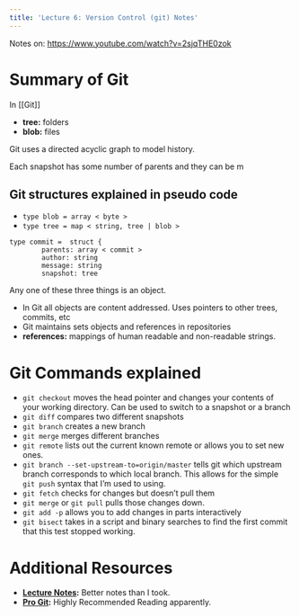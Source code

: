 ```yaml
---
title: 'Lecture 6: Version Control (git) Notes'
---
```


Notes on: https://www.youtube.com/watch?v=2sjqTHE0zok

# Summary of Git

In [[Git]]

- **tree:** folders
- **blob:** files

Git uses a directed acyclic graph to model history.

Each snapshot has some number of parents and they can be m

## Git structures explained in pseudo code

- `type blob = array < byte >`
- `type tree = map < string, tree | blob >`

```
type commit =  struct {
        parents: array < commit >
        author: string
        message: string
        snapshot: tree
```

Any one of these three things is an object.

- In Git all objects are content addressed. Uses pointers to other trees, commits, etc
- Git maintains sets objects and references in repositories
- **references:** mappings of human readable and non-readable strings.

# Git Commands explained

- `git checkout` moves the head pointer and changes your contents of your working directory. Can be used to switch to a snapshot or a branch
- `git diff` compares two different snapshots
- `git branch` creates a new branch
- `git merge` merges different branches
- `git remote` lists out the current known remote or allows you to set new ones.
- `git branch --set-upstream-to=origin/master` tells git which upstream branch corresponds to which local branch. This allows for the simple `git push` syntax that I&rsquo;m used to using.
- `git fetch` checks for changes but doesn&rsquo;t pull them
- `git merge` or `git pull` pulls those changes down.
- `git add -p` allows you to add changes in parts interactively
- `git bisect` takes in a script and binary searches to find the first commit that this test stopped working.

# Additional Resources

- **[Lecture Notes](https://missing.csail.mit.edu/2020/version-control/):** Better notes than I took.
- **[Pro Git](https://git-scm.com/book/en/v2):** Highly Recommended Reading apparently.
